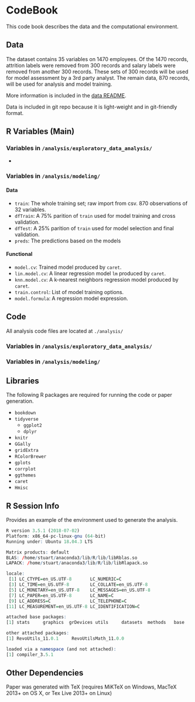 # CodeBook

This code book describes the data and the computational environment.

## Data

The dataset contains 35 variables on 1470 employees. Of the 1470 records, attrition labels were removed from 300 records and salary labels were removed from another 300 records. These sets of 300 records will be used for model assessment by a 3rd party analyst. The remain data, 870 records, will be used for analysis and model training.

More information is included in the [data README](https://github.com/sjmiller8182/AttritionAnalysis/tree/master/analysis/data).

Data is included in git repo because it is light-weight and in git-friendly format.

## R Variables (Main)

### Variables in `/analysis/exploratory_data_analysis/`

* 

### Variables in `/analysis/modeling/`

#### Data

* `train`: The whole training set; raw import from csv. 870 observations of 32 variables.
* `dfTrain`: A 75% parition of `train` used for model training and cross validation.
* `dfTest`: A 25% parition of `train` used for model selection and final validation.
* `preds`: The predictions based on the models

#### Functional

* `model.cv`: Trained model produced by `caret`.
* `lin.model.cv`: A linear regression model `lm` produced by `caret`.
* `knn.model.cv`: A k-nearest neighbors regression model produced by `caret`.
* `train.control`: List of model training options.
* `model.formula`: A regression model expression.

## Code

All analysis code files are located at `./analysis/`

### Variables in `/analysis/exploratory_data_analysis/`



### Variables in `/analysis/modeling/`



## Libraries

The following R packages are required for running the code or paper generation.

* `bookdown`
* `tidyverse`
  * `ggplot2`
  * `dplyr`
* `knitr`
* `GGally`
* `gridExtra`
* `RColorBrewer`
* `gplots`
* `corrplot`
* `ggthemes`
* `caret`
* `Hmisc`

## R Session Info

Provides an example of the environment used to generate the analysis.

```R
R version 3.5.1 (2018-07-02)
Platform: x86_64-pc-linux-gnu (64-bit)
Running under: Ubuntu 18.04.3 LTS

Matrix products: default
BLAS: /home/stuart/anaconda3/lib/R/lib/libRblas.so
LAPACK: /home/stuart/anaconda3/lib/R/lib/libRlapack.so

locale:
 [1] LC_CTYPE=en_US.UTF-8       LC_NUMERIC=C              
 [3] LC_TIME=en_US.UTF-8        LC_COLLATE=en_US.UTF-8    
 [5] LC_MONETARY=en_US.UTF-8    LC_MESSAGES=en_US.UTF-8   
 [7] LC_PAPER=en_US.UTF-8       LC_NAME=C                 
 [9] LC_ADDRESS=C               LC_TELEPHONE=C            
[11] LC_MEASUREMENT=en_US.UTF-8 LC_IDENTIFICATION=C       

attached base packages:
[1] stats     graphics  grDevices utils     datasets  methods   base     

other attached packages:
[1] RevoUtils_11.0.1     RevoUtilsMath_11.0.0

loaded via a namespace (and not attached):
[1] compiler_3.5.1
```

## Other Dependencies

Paper was generated with TeX (requires MiKTeX on Windows, MacTeX 2013+ on OS X, or Tex Live 2013+ on Linux)
